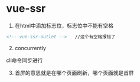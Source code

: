 # vue-ssr

1. 在html中添加标志位，标志位中不能有空格
```html
<!-- vue-ssr-outlet -->   //这个有空格报错了
```
2. concurrently

cli命令同步进行

3. 首屏的意思就是在哪个页面刷新，哪个页面就是首屏